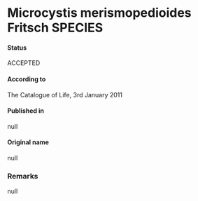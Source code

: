 # Microcystis merismopedioides Fritsch SPECIES

#### Status
ACCEPTED

#### According to
The Catalogue of Life, 3rd January 2011

#### Published in
null

#### Original name
null

### Remarks
null